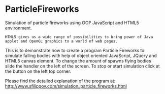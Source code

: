 ParticleFireworks
=================

Simulation of particle fireworks using OOP JavaScript and HTML5 environment.

    HTML5 gives us a wide range of possibilities to bring power of Java applet and OpenGL graphics to a world of web pages. 
This is to  demonstrate how to create a program Particle Fireworks to simulate falling bodies with help of object oriented 
JavaScript, JQuery and HTML5 canvas element. To change the amount of spawns flying bodies slide the handler on the left of 
the screen. To stop or start simulation click at the button on the left top corner. 

Please find the detailed explanation of the program at:
http://www.sfilippov.com/simulation_particle_fireworks.html

